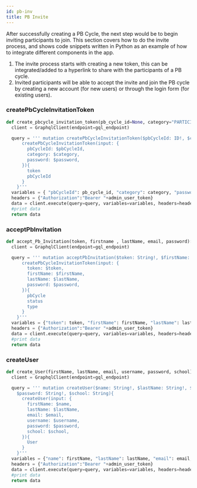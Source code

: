 ```yaml
---
id: pb-inv
title: PB Invite
---
```


After successfully creating a PB Cycle, the next step would be to begin inviting participants to join. This section covers how to do the invite process, and shows code snippets written in Python as an example of how to integrate different components in the app.

1. The invite process starts with creating a new token, this can be integrated/added to a hyperlink to share with the participants of a PB cycle.
2. Invited participants will be able to accept the invite and join the PB cycle by creating a new account (for new users) or through the login form (for existing users).


### createPbCycleInvitationToken

```python
def create_pbcycle_invitation_token(pb_cycle_id=None, category="PARTICIPANT_INVITATION", password=None):
  client = GraphqlClient(endpoint=gql_endpoint)

  query = ''' mutation createPbCycleInvitationToken($pbCycleId: ID!, $category: TokenTypesEnum, $password: String!){
      createPbCycleInvitationToken(input: {
        pbCycleId: $pbCycleId,
        category: $category,
        password: $password,
      }){
        token
        pbCycleId
      }
    }'''
  variables = { "pbCycleId": pb_cycle_id, "category": category, "password": password}
  headers = {"Authorization":"Bearer "+admin_user_token}
  data = client.execute(query=query, variables=variables, headers=headers)
  #print data
  return data
```

### acceptPbInvitation

```python
def accept_Pb_Invitation(token, firstname , lastName, email, password):
  client = GraphqlClient(endpoint=gql_endpoint)

  query = ''' mutation acceptPbInvitation($token: String!, $firstName: String!, $lastName: String!, $email: String!, $password: String!){
      createPbCycleInvitationToken(input: {
        token: $token,
        firstName: $firstName,
        lastName: $lastName,
        password: $password,
      }){
        pbCycle
        status
        type
      }
    }'''
  variables = {"token": token, "firstName": firstName, "lastName": lastName, "password": password}
  headers = {"Authorization":"Bearer "+admin_user_token}
  data = client.execute(query=query, variables=variables, headers=headers)
  #print data
  return data
```

### createUser

```python
def create_User(firstName, lastName, email, username, password, school):
  client = GraphqlClient(endpoint=gql_endpoint)

  query = ''' mutation createUser($name: String!, $lastName: String!, $email: String!, $username: String!,
    $password: String!, $school: String){
      createUser(input: {
        firstName: $name,
        lastName: $lastName,
        email: $email,
        username: $username,
        password: $password,
        school: $school,
      }){
        User
      }
    }'''
  variables = {"name": firstName, "lastName": lastName, "email": email, "username": username, "password": password, "school": school}
  headers = {"Authorization":"Bearer "+admin_user_token}
  data = client.execute(query=query, variables=variables, headers=headers)
  #print data
  return data
```
